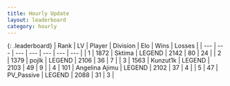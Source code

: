 ```yaml
---
title: Hourly Update
layout: leaderboard
category: hourly
---
```


{: .leaderboard}
| Rank | LV | Player | Division | Elo | Wins | Losses |
| --- | --- | --- | --- | --- | --- | --- |
| <span data-change="0">1</span> | 1872 | <span title="ID: 353063">Sktima</span> | LEGEND | <span data-change="0">2142</span> | <span data-change="0">80</span> | <span data-change="0">24</span> |
| <span data-change="2">2</span> | 1379 | <span title="ID: 4783">pojlk</span> | LEGEND | <span data-change="4">2106</span> | <span data-change="1">36</span> | <span data-change="0">7</span> |
| <span data-change="-1">3</span> | 1563 | <span title="ID: 392407">Kunzut1k</span> | LEGEND | <span data-change="0">2103</span> | <span data-change="0">49</span> | <span data-change="0">9</span> |
| <span data-change="-1">4</span> | 101 | <span title="ID: 669171">Angelina Ajimu</span> | LEGEND | <span data-change="0">2102</span> | <span data-change="0">37</span> | <span data-change="0">4</span> |
| <span data-change="0">5</span> | 47 | <span title="ID: 610517">PV_Passive</span> | LEGEND | <span data-change="0">2088</span> | <span data-change="0">31</span> | <span data-change="0">3</span> |